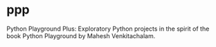 # ppp
Python Playground Plus: Exploratory Python projects in the spirit of the book Python Playground by Mahesh Venkitachalam.
